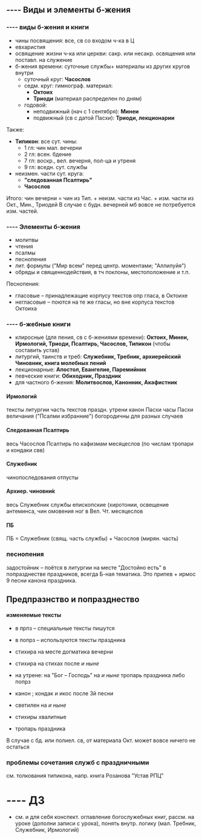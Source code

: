## ---- Виды и элементы б-жения
### ---- виды б-жения и книги
* чины посвящения: все, св со входом ч-ка в Ц
* евхаристия
* освящение жизни ч-ка или церкви: сакр. или несакр. освящения или поставл. на служение
* б-жения времени: суточные службы+ материалы из других кругов внутри
    * суточный круг: **Часослов**
    * седм. круг: гимнограф. материал: 
         * **Октоих**
         * **Триоди** (материал распределен по дням)
    * годовой:
         * неподвижный (нач с 1 сентября): **Минеи**
         * подвижный (св с датой Пасхи): **Триоди, лекционарии**

Также:
* **Типикон**: все сут. чины:
    * 1 гл: чин мал. вечерни
    * 2 гл: всен. бдение
    * 7 гл: воскр., вел. вечерня, пол-ца и утреня
    * 9 гл: вседн. сут. службы
* неизмен. части сут. круга:
    * **"следованная Псалтирь"**
    * **Часослов**

Итого: чин вечерни = чин из Тип. + неизм. части из Час. + изм. части из Окт., Мин., Триодей
В случае с будн. вечерней мб вовсе не потребуется изм. частей.


### ---- Элементы б-жения
* молитвы
* чтения
* псалмы
* песнопения
* лит. формулы ("Мир всем" перед центр. моментами; "Аллилуйя")
* обряды и священнодействия, в тч поклоны, местоположение и т.п.

Песнопения:
* гласовые – принадлежащие корпусу текстов опр гласа, в Октоихе
* негласовые – поются на те же гласы, но вне корпуса текстов Октоиха


### ---- б-жебные книги

* клиросные (для пения, св с б-жениями времени): **Октоих, Минеи, Ирмологий, Триоди, Псалтирь, Часослов, Типикон** (чтобы составить устав)
* литургий, таинств и треб: **Служебник, Требник, архиерейский Чиновник, книга молебных пений**
* лекционарные: **Апостол, Евангелие, Паремийник**
* певческие книги: **Обиходник, Праздник**
* для частного б-жения: **Молитвослов, Канонник, Акафистник**


#### Ирмологий
тексты литургии
часть текстов праздн. утрени
канон Пасхи
часы Пасхи
величания ("Псалми избранние")
богородичны для разных случаев

#### Следованная Псалтирь
весь Часослов
Псалтирь по кафизмам
месяцеслов (по числам тропари и кондаки свв)

#### Служебник
чинопоследования
отпусты

#### Архиер. чиновни́к
весь Служебник
службы епископские (хиротонии, освещение антеминса, чин омовения ног в Вел. Чт.
месяцеслов

#### ПБ
ПБ = Служебник (свящ. часть службы) + Часослов (мирян. часть)

### песнопения
задостойник – поётся в литургии на месте "Достойно есть" в попразднестве праздников, всегда Б-ная тематика.
Это припев + ирмос 9 песни канона праздника.

## Предпразнство и попразднество
#### изменяемые тексты
- в прпз – специальные тексты пишутся
- в попрз – используются тексты праздника

- стихира на месте догматика вечерни
- стихира на стихах после _и ныне_
- на утрене: на "Бог – Господь" на _и ныне_ тропарь праздника либо попрз
- канон ; кондак и икос после 3й песни
- светилен на _и ныне_ 
- стихиры хвалитные
- тропарь праздника

В случае с бд. или  полиел. св, от материала Окт. может вовсе ничего не остаться

### проблемы сочетания служб с праздничными
см. толкования типикона, напр. книга Розанова "Устав РПЦ"


# ---- ДЗ
* см.  и для себя конспект. оглавление богослужебных книг, рассм. на уроке (дополни записи с урока), понять внутр. логику (мал. Требник, Служебник, Ирмологий)
